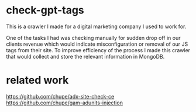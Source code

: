# check-gpt-tags
This is a crawler I made for a digital marketing company I used to work for.

One of the tasks I had was checking manually for sudden drop off in our clients revenue which would indicate misconfiguration or removal of our JS tags from their site.
To improve efficiency of the process I made this crawler that would collect and store the relevant information in MongoDB.

# related work
https://github.com/chupe/adx-site-check-ce
https://github.com/chupe/gam-adunits-injection
